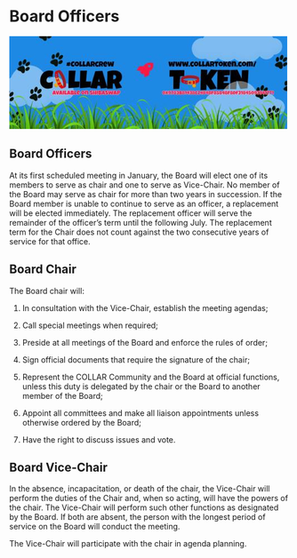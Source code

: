 # Board Officers

![](../../.gitbook/assets/1080x360.jpg)

## Board Officers

At its first scheduled meeting in January, the Board will elect one of its members to serve as chair and one to serve as Vice-Chair. No member of the Board may serve as chair for more than two years in succession. If the Board member is unable to continue to serve as an officer, a replacement will be elected immediately. The replacement officer will serve the remainder of the officer’s term until the following July. The replacement term for the Chair does not count against the two consecutive years of service for that office.

## Board Chair

The Board chair will:

1. In consultation with the Vice-Chair, establish the meeting agendas;

2. Call special meetings when required;

3. Preside at all meetings of the Board and enforce the rules of order;

4. Sign official documents that require the signature of the chair;

5. Represent the COLLAR Community and the Board at official functions, unless this duty is delegated by the chair or the Board to another member of the Board;

6. Appoint all committees and make all liaison appointments unless otherwise ordered by the Board;

7. Have the right to discuss issues and vote.

## Board Vice-Chair

In the absence, incapacitation, or death of the chair, the Vice-Chair will perform the duties of the Chair and, when so acting, will have the powers of the chair. The Vice-Chair will perform such other functions as designated by the Board. If both are absent, the person with the longest period of service on the Board will conduct the meeting.

The Vice-Chair will participate with the chair in agenda planning.

